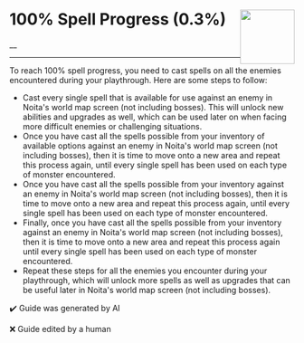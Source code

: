 # 100% Spell Progress (0.3%) <img style="float: right;" src="https://cdn.cloudflare.steamstatic.com/steamcommunity/public/images/apps/881100/fc37560f3506ab3cfd5e4f5513d6c8c2885a40ec.jpg" width="96" height="96">

__

---

To reach 100% spell progress, you need to cast spells on all the enemies encountered during your playthrough. Here are some steps to follow:
- Cast every single spell that is available for use against an enemy in Noita's world map screen (not including bosses). This will unlock new abilities and upgrades as well, which can be used later on when facing more difficult enemies or challenging situations. 
- Once you have cast all the spells possible from your inventory of available options against an enemy in Noita's world map screen (not including bosses), then it is time to move onto a new area and repeat this process again, until every single spell has been used on each type of monster encountered. 
- Once you have cast all the spells possible from your inventory against an enemy in Noita's world map screen (not including bosses), then it is time to move onto a new area and repeat this process again, until every single spell has been used on each type of monster encountered. 
- Finally, once you have cast all the spells possible from your inventory against an enemy in Noita's world map screen (not including bosses), then it is time to move onto a new area and repeat this process again until every single spell has been used on each type of monster encountered. 
- Repeat these steps for all the enemies you encounter during your playthrough, which will unlock more spells as well as upgrades that can be useful later in Noita's world map screen (not including bosses).


:heavy_check_mark: Guide was generated by AI

:x: Guide edited by a human
